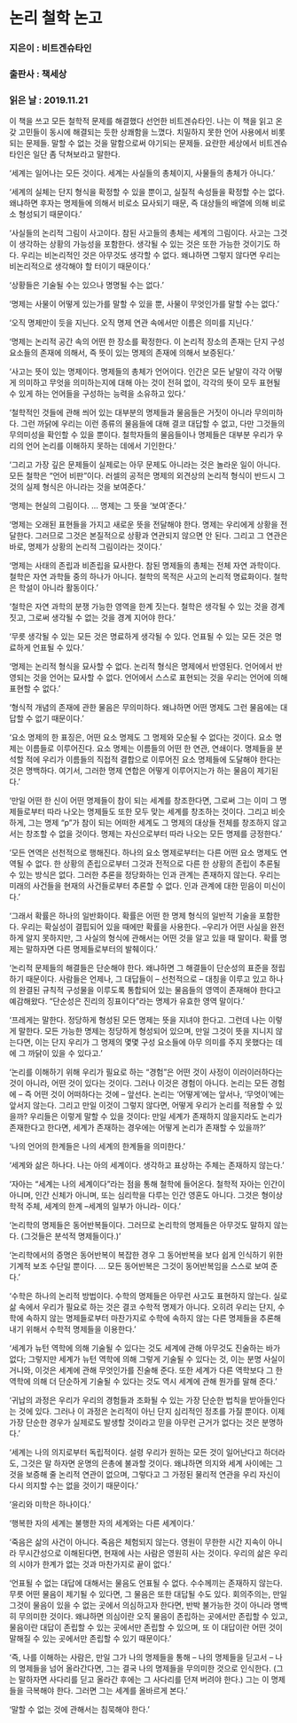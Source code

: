 # 논리 철학 논고
### 지은이 : 비트겐슈타인
### 출판사 : 책세상
### 읽은 날 : 2019.11.21

이 책을 쓰고 모든 철학적 문제를 해결했다 선언한 비트겐슈타인. 나는 이 책을 읽고 온갖 고민들이 동시에 해결되는 듯한 상쾌함을 느꼈다. 치밀하지 못한 언어 사용에서 비롯되는 문제들. 말할 수 없는 것을 말함으로써 야기되는 문제들. 요란한 세상에서 비트겐슈타인은 일단 좀 닥쳐보라고 말한다.

‘세계는 일어나는 모든 것이다.
세계는 사실들의 총체이지, 사물들의 총체가 아니다.’

‘세계의 실체는 단지 형식을 확정할 수 있을 뿐이고, 실질적 속성들을 확정할 수는 없다. 왜냐하면 후자는 명제들에 의해서 비로소 묘사되기 때문, 즉 대상들의 배열에 의해 비로소 형성되기 때문이다.’

‘사실들의 논리적 그림이 사고이다.
참된 사고들의 총체는 세계의 그림이다.
사고는 그것이 생각하는 상황의 가능성을 포함한다. 생각될 수 있는 것은 또한 가능한 것이기도 하다.
우리는 비논리적인 것은 아무것도 생각할 수 없다. 왜냐하면 그렇지 않다면 우리는 비논리적으로 생각해야 할 터이기 때문이다.’

‘상황들은 기술될 수는 있으나 명명될 수는 없다.’

‘명제는 사물이 어떻게 있는가를 말할 수 있을 뿐, 사물이 무엇인가를 말할 수는 없다.’

‘오직 명제만이 듯을 지닌다. 오직 명제 연관 속에서만 이름은 의미를 지닌다.’

‘명제는 논리적 공간 속의 어떤 한 장소를 확정한다. 이 논리적 장소의 존재는 단지 구성 요소들의 존재에 의해서, 즉 뜻이 있는 명제의 존재에 의해서 보증된다.’

‘사고는 뜻이 있는 명제이다.
명제들의 총체가 언어이다.
인간은 모든 낱말이 각각 어떻게 의미하고 무엇을 의미하는지에 대해 아는 것이 전혀 없이, 각각의 뜻이 모두 표현될 수 있게 하는 언어들을 구성하는 능력을 소유하고 있다.’

‘철학적인 것들에 관해 씌어 있는 대부분의 명제들과 물음들은 거짓이 아니라 무의미하다. 그런 까닭에 우리는 이런 종류의 물음들에 대해 결코 대답할 수 없고, 다만 그것들의 무의미성을 확인할 수 있을 뿐이다. 철학자들의 물음들이나 명제들은 대부분 우리가 우리의 언어 논리를 이해하지 못하는 데에서 기인한다.’

‘그리고 가장 깊은 문제들이 실제로는 아무 문제도 아니라는 것은 놀라운 일이 아니다. 모든 철학은 “언어 비판”이다. 러셀의 공적은 명제의 외견상의 논리적 형식이 반드시 그것의 실제 형식은 아니라는 것을 보여준다.’

‘명제는 현실의 그림이다. … 명제는 그 뜻을 ‘보여’준다.’

‘명제는 오래된 표현들을 가지고 새로운 뜻을 전달해야 한다. 명제는 우리에게 상황을 전달한다. 그러므로 그것은 본질적으로 상황과 연관되지 않으면 안 된다. 그리고 그 연관은 바로, 명제가 상황의 논리적 그림이라는 것이다.’

‘명제는 사태의 존립과 비존립을 묘사한다. 참된 명제들의 총체는 전체 자연 과학이다. 철학은 자연 과학들 중의 하나가 아니다. 철학의 목적은 사고의 논리적 명료화이다. 철학은 학설이 아니라 활동이다.’

‘철학은 자연 과학의 분쟁 가능한 영역을 한계 짓는다. 철학은 생각될 수 있는 것을 경계 짓고, 그로써 생각될 수 없는 것을 경계 지어야 한다.’

‘무릇 생각될 수 있는 모든 것은 명료하게 생각될 수 있다. 언표될 수 있는 모든 것은 명료하게 언표될 수 있다.’

‘명제는 논리적 형식을 묘사할 수 없다. 논리적 형식은 명제에서 반영된다. 언어에서 반영되는 것을 언어는 묘사할 수 없다. 언어에서 스스로 표현되는 것을 우리는 언어에 의해 표현할 수 없다.’

‘형식적 개념의 존재에 관한 물음은 무의미하다. 왜냐하면 어떤 명제도 그런 물음에는 대답할 수 없기 때문이다.’

‘요소 명제의 한 표징은, 어떤 요소 명제도 그 명제와 모순될 수 없다는 것이다.
요소 명제는 이름들로 이루어진다. 요소 명제는 이름들의 어떤 한 연관, 연쇄이다.
명제들을 분석할 적에 우리가 이름들의 직접적 결합으로 이루어진 요소 명제들에 도달해야 한다는 것은 명백하다. 여기서, 그러한 명제 연합은 어떻게 이루어지는가 하는 물음이 제기된다.’

‘만일 어떤 한 신이 어떤 명제들이 참이 되는 세계를 창조한다면, 그로써 그는 이미 그 명제들로부터 따라 나오는 명제들도 또한 모두 맞는 세계를 창조하는 것이다. 그리고 비슷하게, 그는 명제 “p”가 참이 되는 어떠한 세계도 그 명제의 대상들 전체를 창조하지 않고서는 창조할 수 없을 것이다.
명제는 자신으로부터 따라 나오는 모든 명제를 긍정한다.’

‘모든 연역은 선천적으로 행해진다.
하나의 요소 명제로부터는 다른 어떤 요소 명제도 연역될 수 없다.
한 상황의 존립으로부터 그것과 전적으로 다른 한 상황의 존립이 추론될 수 있는 방식은 없다.
그러한 추론을 정당화하는 인과 관계는 존재하지 않는다.
우리는 미래의 사건들을 현재의 사건들로부터 추론할 수 없다.
인과 관계에 대한 믿음이 미신이다.’

‘그래서 확률은 하나의 일반화이다.
확률은 어떤 한 명제 형식의 일반적 기술을 포함한다.
우리는 확실성이 결핍되어 있을 때에만 확률을 사용한다. –우리가 어떤 사실을 완전하게 알지 못하지만, 그 사실의 형식에 관해서는 어떤 것을 알고 있을 때 말이다. 확률 명제는 말하자면 다른 명제들로부터의 발췌이다.’

‘논리적 문제들의 해결들은 단순해야 한다. 왜냐하면 그 해결들이 단순성의 표준을 정립하기 때문이다.
사람들은 언제나, 그 대답들이 – 선천적으로 – 대칭을 이루고 있고 하나의 완결된 규칙적 구성물을 이루도록 통합되어 있는 물음들의 영역이 존재해야 한다고 예감해왔다.
“단순성은 진리의 징표이다”라는 명제가 유효한 영역 말이다.’

‘프레게는 말한다. 정당하게 형성된 모든 명제는 뜻을 지녀야 한다고. 그런데 나는 이렇게 말한다. 모든 가능한 명제는 정당하게 형성되어 있으며, 만일 그것이 뜻을 지니지 않는다면, 이는 단지 우리가 그 명제의 몇몇 구성 요소들에 아무 의미를 주지 못했다는 데에 그 까닭이 있을 수 있다고.’

‘논리를 이해하기 위해 우리가 필요로 하는 “경험”은 어떤 것이 사정이 이러이러하다는 것이 아니라, 어떤 것이 있다는 것이다. 그러나 이것은 경험이 아니다.
논리는 모든 경험에 – 즉 어떤 것이 어떠하다는 것에 – 앞선다.
논리는 ‘어떻게’에는 앞서나, ‘무엇이’에는 앞서지 않는다.
그리고 만일 이것이 그렇지 않다면, 어떻게 우리가 논리를 적용할 수 있을까? 우리들은 이렇게 말할 수 있을 것이다: 만일 세계가 존재하지 않을지라도 논리가 존재한다고 한다면, 세계가 존재하는 경우에는 어떻게 논리가 존재할 수 있을까?’

‘나의 언어의 한계들은 나의 세계의 한계들을 의미한다.’

‘세계와 삶은 하나다.
나는 아의 세계이다.
생각하고 표상하는 주체는 존재하지 않는다.’

‘자아는 “세계는 나의 세계이다”라는 점을 통해 철학에 들어온다.
철학적 자아는 인간이 아니며, 인간 신체가 아니며, 또는 심리학을 다루는 인간 영혼도 아니다. 그것은 형이상학적 주체, 세계의 한계 –세계의 일부가 아니라- 이다.’

‘논리학의 명제들은 동어반복들이다.
그러므로 논리학의 명제들은 아무것도 말하지 않는다. (그것들은 분석적 명제들이다.)’

‘논리학에서의 증명은 동어반복이 복잡한 경우 그 동어반복을 보다 쉽게 인식하기 위한 기계적 보조 수단일 뿐이다. … 모든 동어반복은 그것이 동어반복임을 스스로 보여 준다.’

‘수학은 하나의 논리적 방법이다.
수학의 명제들은 아무런 사고도 표현하지 않는다. 실로 삶 속에서 우리가 필요로 하는 것은 결코 수학적 명제가 아니다. 오히려 우리는 단지, 수학에 속하지 않는 명제들로부터 마찬가지로 수학에 속하지 않는 다른 명제들을 추론해 내기 위해서 수학적 명제들을 이용한다.’

‘세계가 뉴턴 역학에 의해 기술될 수 있다는 것도 세계에 관해 아무것도 진술하는 바가 없다; 그렇지만 세계가 뉴턴 역학에 의해 그렇게 기술될 수 있다는 것, 이는 분명 사실이거니와, 이것은 세계에 관해 무엇인가를 진술해 준다. 또한 세계가 다른 역학보다 그 한 역학에 의해 더 단순하게 기술될 수 있다는 것도 역시 세계에 관해 뭔가를 말해 준다.’

‘귀납의 과정은 우리가 우리의 경험들과 조화될 수 있는 가장 단순한 법칙을 받아들인다는 것에 있다.
그러나 이 과정은 논리적이 아닌 단지 심리적인 정초를 가질 뿐이다.
이제 가장 단순한 경우가 실제로도 발생할 것이라고 믿을 아무런 근거가 없다는 것은 분명하다.’

‘세계는 나의 의지로부터 독립적이다.
설령 우리가 원하는 모든 것이 일어난다고 하더라도, 그것은 말 하자면 운명의 은총에 불과할 것이다. 왜냐하면 의지와 세계 사이에는 그것을 보증해 줄 논리적 연관이 없으며, 그렇다고 그 가정된 물리적 연관을 우리 자신이 다시 의지할 수는 없을 것이기 때문이다.’

‘윤리와 미학은 하나이다.’

‘행복한 자의 세계는 불행한 자의 세계와는 다른 세계이다.’

‘죽음은 삶의 사건이 아니다. 죽음은 체험되지 않는다.
영원이 무한한 시간 지속이 아니라 무시간성으로 이해된다면, 현재에 사는 사람은 영원히 사는 것이다.
우리의 삶은 우리의 시야가 한계가 없는 것과 마찬가지로 끝이 없다.’

‘언표될 수 없는 대답에 대해서는 물음도 언표될 수 없다.
수수께끼는 존재하지 않는다.
무릇 어떤 물음이 제기될 수 있다면, 그 물음은 또한 대답될 수도 있다.
회의주의는, 만일 그것이 물음이 있을 수 없는 곳에서 의심하고자 한다면, 반박 불가능한 것이 아니라 명백히 무의미한 것이다.
왜냐하면 의심이란 오직 물음이 존립하는 곳에서만 존립할 수 있고, 물음이란 대답이 존립할 수 있는 곳에서만 존립할 수 있으며, 또 이 대답이란 어떤 것이 말해질 수 있는 곳에서만 존립할 수 있기 때문이다.’

‘즉, 나를 이해하는 사람은, 만일 그가 나의 명제들을 통해 – 나의 명제들을 딛고서 – 나의 명제들을 넘어 올라간다면, 그는 결국 나의 명제들을 무의미한 것으로 인식한다. (그는 말하자면 사다리를 딛고 올라간 후에는 그 사다리를 던져 버려야 한다.)
그는 이 명제들을 극복해야 한다. 그러면 그는 세계를 올바르게 본다.’

‘말할 수 없는 것에 관해서는 침묵해야 한다.’